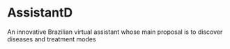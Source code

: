 # AssistantD
An innovative Brazilian virtual assistant whose main proposal is to discover diseases and treatment modes
